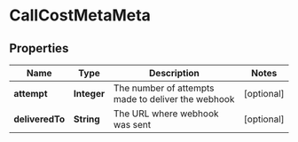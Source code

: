 

# CallCostMetaMeta


## Properties

| Name | Type | Description | Notes |
|------------ | ------------- | ------------- | -------------|
|**attempt** | **Integer** | The number of attempts made to deliver the webhook |  [optional] |
|**deliveredTo** | **String** | The URL where webhook was sent |  [optional] |



